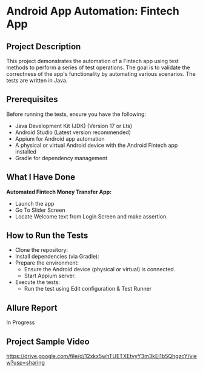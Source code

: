 # Android App Automation: Fintech App
## Project Description
This project demonstrates the automation of a Fintech app using test methods to perform a series of test operations. The goal is to validate the correctness of the app's functionality by automating various scenarios. The tests are written in Java.

## Prerequisites
Before running the tests, ensure you have the following:

- Java Development Kit (JDK) (Version 17 or Lts)
- Android Studio (Latest version recommended)
- Appium for Android app automation
- A physical or virtual Android device with the Android Fintech app installed
- Gradle for dependency management

## What I Have Done
**Automated Fintech Money Transfer App:**

- Launch the app
- Go To Slider Screen
- Locate Welcome text from Login Screen and make assertion.



## How to Run the Tests
- Clone the repository:
- Install dependencies (via Gradle):
- Prepare the environment:
  - Ensure the Android device (physical or virtual) is connected.
  - Start Appium server.
- Execute the tests:
  - Run the test using Edit configuration & Test Runner
  


## Allure Report

In Progress

## Project Sample Video

https://drive.google.com/file/d/12xkx5whTUETXEtvyY3m3kEi1b5QhgzcY/view?usp=sharing
